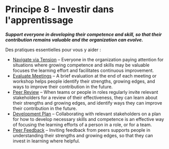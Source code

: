 [:menu-title]: # "Invest in Learning"

# Principe 8 - Investir dans l'apprentissage

**_Support everyone in developing their competence and skill, so that their contribution remains valuable and the organization can evolve._**

Des pratiques essentielles pour vous y aider :

- [Navigate via Tension](section:navigate-via-tension) – Everyone in the organization paying attention for situations where growing competence and skills may be valuable focuses the learning effort and facilitates continuous improvement.
- [Evaluate Meetings](section:evaluate-meetings) – A brief evaluation at the end of each meeting or workshop helps people identify their strengths, growing edges, and ways to improve their contribution in the future.
- [Peer Review](section:peer-review) – When teams or people in roles regularly invite relevant stakeholders for a review of their effectiveness, they can learn about their strengths and growing edges, and identify ways they can improve their contribution in the future.
- [Development Plan](section:development-plan) – Collaborating with relevant stakeholders on a plan for how to develop necessary skills and competence is an effective way of focusing the learning efforts of a person in a role, or for a team.
- [Peer Feedback](section:peer-feedback) – Inviting feedback from peers supports people in understanding their strengths and growing edges, so that they can invest in learning where helpful.
